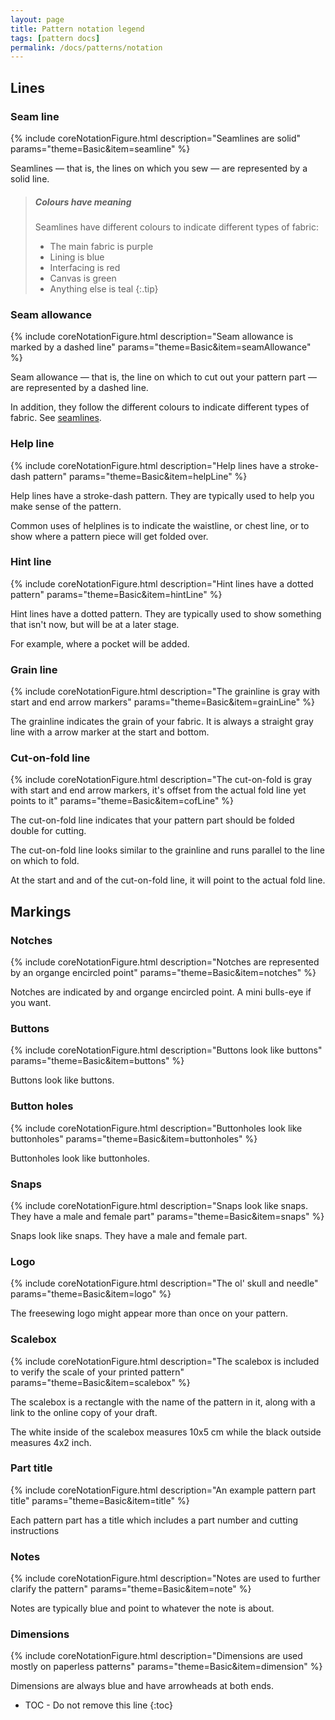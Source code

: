 ```yaml
---
layout: page
title: Pattern notation legend
tags: [pattern docs]
permalink: /docs/patterns/notation
---
```


## Lines

### Seam line

{% include coreNotationFigure.html
    description="Seamlines are solid"
    params="theme=Basic&item=seamline"
%}

Seamlines &mdash; that is, the lines on which you sew &mdash; are represented by a solid line.

> ##### Colours have meaning
> Seamlines have different colours to indicate different types of fabric:
> 
>  - The main fabric is purple
>  - Lining is blue
>  - Interfacing is red
>  - Canvas is green
>  - Anything else is teal
{:.tip}

### Seam allowance

{% include coreNotationFigure.html
    description="Seam allowance is marked by a dashed line"
    params="theme=Basic&item=seamAllowance"
%}

Seam allowance &mdash; that is, the line on which to cut out your pattern part &mdash; are represented by a dashed line.

In addition, they follow the different colours to indicate different types of fabric. See [seamlines](#seamlines).

### Help line

{% include coreNotationFigure.html
    description="Help lines have a stroke-dash pattern"
    params="theme=Basic&item=helpLine"
%}

Help lines have a stroke-dash pattern. They are typically used to help you make sense of the pattern.

Common uses of helplines is to indicate the waistline, or chest line, or to show where a pattern piece will
get folded over.

### Hint line

{% include coreNotationFigure.html
    description="Hint lines have a dotted pattern"
    params="theme=Basic&item=hintLine"
%}

Hint lines have a dotted pattern. They are typically used to show something that isn't now, but will be at a later stage.

For example, where a pocket will be added.

### Grain line

{% include coreNotationFigure.html
    description="The grainline is gray with start and end arrow markers"
    params="theme=Basic&item=grainLine"
%}

The grainline indicates the grain of your fabric. It is always a straight gray line with a arrow marker at the start and bottom.

### Cut-on-fold line

{% include coreNotationFigure.html
    description="The cut-on-fold is gray with start and end arrow markers, it's offset from the actual fold line yet points to it"
    params="theme=Basic&item=cofLine"
%}

The cut-on-fold line indicates that your pattern part should be folded double for cutting.

The cut-on-fold line looks similar to the grainline and runs parallel to the line on which to fold.

At the start and and of the cut-on-fold line, it will point to the actual fold line.

## Markings

### Notches

{% include coreNotationFigure.html
    description="Notches are represented by an organge encircled point"
    params="theme=Basic&item=notches"
%}

Notches are indicated by and organge encircled point. A mini bulls-eye if you want.

### Buttons

{% include coreNotationFigure.html
    description="Buttons look like buttons"
    params="theme=Basic&item=buttons"
%}

Buttons look like buttons.

### Button holes

{% include coreNotationFigure.html
    description="Buttonholes look like buttonholes"
    params="theme=Basic&item=buttonholes"
%}

Buttonholes look like buttonholes.

### Snaps

{% include coreNotationFigure.html
    description="Snaps look like snaps. They have a male and female part"
    params="theme=Basic&item=snaps"
%}

Snaps look like snaps. They have a male and female part.

### Logo

{% include coreNotationFigure.html
    description="The ol' skull and needle"
    params="theme=Basic&item=logo"
%}

The freesewing logo might appear more than once on your pattern.

### Scalebox

{% include coreNotationFigure.html
    description="The scalebox is included to verify the scale of your printed pattern"
    params="theme=Basic&item=scalebox"
%}

The scalebox is a rectangle with the name of the pattern in it, along with a link to the online copy of your draft.

The white inside of the scalebox measures 10x5 cm while the black outside measures 4x2 inch.

### Part title

{% include coreNotationFigure.html
    description="An example pattern part title"
    params="theme=Basic&item=title"
%}

Each pattern part has a title which includes a part number and cutting instructions

### Notes

{% include coreNotationFigure.html
    description="Notes are used to further clarify the pattern"
    params="theme=Basic&item=note"
%}

Notes are typically blue and point to whatever the note is about.

### Dimensions

{% include coreNotationFigure.html
    description="Dimensions are used mostly on paperless patterns"
    params="theme=Basic&item=dimension"
%}

Dimensions are always blue and have arrowheads at both ends.



* TOC - Do not remove this line
{:toc}


